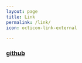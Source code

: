 ```yaml
---
layout: page
title: Link
permalink: /link/
icon: octicon-link-external

---
```


### [github](https://github.com/liangweilu/liangweilu.github.io)
